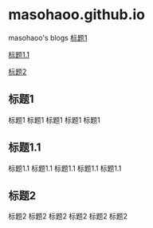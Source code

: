 # masohaoo.github.io
masohaoo's blogs
[标题1](#1)

[标题1.1](#1.1)

[标题2](#2)


<h2 id="1">标题1</h2>
标题1
标题1
标题1
标题1
标题1

<h2 id="1.1">标题1.1</h2>
标题1.1
标题1.1
标题1.1
标题1.1
标题1.1

<h2 id="2">标题2</h2>
标题2
标题2
标题2
标题2
标题2
标题2
